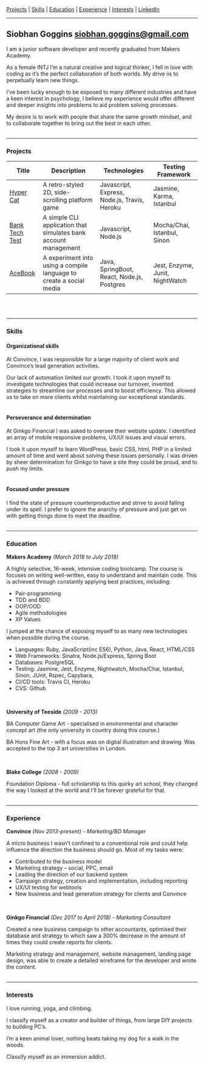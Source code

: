 [Projects](#projects) | [Skills](#skills) | [Education](#education) | [Experience](#experience) | [Interests](#interests) | [LinkedIn](https://uk.linkedin.com/in/siobhan-goggins-732107120/)

***
## Siobhan Goggins siobhan.goggins@gmail.com

I am a junior software developer and recently graduated from Makers Academy.

As a female INTJ I’m a natural creative and logical thinker, I fell in love with coding as it’s the perfect collaboration of both worlds. My drive iis to perpetually learn new things. 

I’ve been lucky enough to be exposed to many different industries and have a keen interest in psychology, I believe my experience would offer different and deeper insights into problems to aid problem solving processes.

My desire is to work with people that share the same growth mindset, and to collaborate together to bring out the best in each other.
<br/>
<br/>

***

### Projects


| Title | Description | Technologies | Testing Framework
|--|--|--|--|
| [Hyper Cat](https://github.com/williampowell92/hyper_cat) | A retro-styled 2D, side-scrolling platform game | Javascript, Express, Node.js, Travis, Heroku | Jasmine, Karma, Istanbul |
| [Bank Tech Test]( https://github.com/SiobhanGi/banktest_js) | A simple CLI application that simulates bank account management | Javascript, Node.js | Mocha/Chai, Istanbul, Sinon |
| [AceBook]( https://github.com/SiobhanGi/acebook-millieandco) | A experiment into using a compile language to create a social media | Java, SpringBoot, React, Node.js, Postgres | Jest, Enzyme, Junit, NightWatch |

<br/>
<br/>

***

### Skills

#### Organizational skills

At Convince, I was responsible for a large majority of client work and Convince’s lead generation activities.

Our lack of automation limited our growth. I took it upon myself to investigate technologies that could increase our turnover, invented strategies to streamline our processes and to boost efficiency. This allowed us to take on more clients whilst maintaining our exceptional standards.
<br/>
<br/>
#### Perseverance and determination

At Ginkgo Financial I was asked to oversee their website update. I identified an array of mobile responsive problems, UX/UI issues and visual errors. 

I took it upon myself to learn WordPress, basic CSS, html, PHP in a limited amount of time and went about solving these issues personally. I was driven by sheer determination for Ginkgo to have a site they could be proud, and to push my limits.
<br/>
<br/>
#### Focused under pressure

I find the state of pressure counterproductive and strive to avoid falling under its spell. I prefer to ignore the anarchy of pressure and just get on with getting things done to meet the deadline.
<br/>
<br/>
***

### Education

**Makers Academy** *(March 2018 to July 2018)*

A highly selective, 16-week, intensive coding bootcamp. The course is focuses on writing well-written, easy to understand and maintain code. This is achieved through constantly applying best practices, including:

- Pair-programming
- TDD and BDD
- OOP/OOD
- Agile methodologies
- XP Values

I jumped at the chance of exposing myself to as many new technologies when possible during the course.

- Languages: Ruby, JavaScript(inc ES6), Python, Java, React, HTML/CSS
- Web Frameworks: Sinatra, Node.js/Express, Spring Boot
- Databases: PostgreSQL
- Testing: Jasmine, Jest, Enzyme, Nightwatch, Mocha/Chai, Istanbul, Sinon, JUnit, Rspec, Capybara, 
- CI/CD tools: Travis CI, Heroku
- CVS: Github

<br/>

**University of Teeside** *(2009 - 2013)*

BA Computer Game Art - specialised in environmental and character concept art (the only university in country doing this course.)

BA Hons Fine Art - with a focus was on digital illustration and drawing. Was accepted to the top 3 art universities in London.

<br/>

**Blake College** *(2008 - 2009)*

Foundation Diploma - full scholarship to this quirky art school, they changed the way I looked at the world and I'll be forever grateful for that.
<br/>
<br/>
***

### Experience

**Convince** *(Nov 2013-present) - Marketing/BD Manager*

A micro business I wasn’t confined to a conventional role and could help influence the direction the business should go. Most of my tasks were:

- Contributed to the business model
- Marketing strategy – social, PPC, email
- Leading the direction of our backend system
- Campaign strategy, creation and implementation, including reporting
- UX/UI testing for webtools
- New business and lead generation strategy for clients and Convince

<br/>

**Ginkgo Financial** *(Dec 2017 to April 2018) - Marketing Consultant*

Created a new business campaign to other accountants, optimised their database and strategy to which saw a 300% decrease in the amount of times they could create reports for clients. 

Marketing strategy and management, website management, landing page design, was able to create a detailed wireframe for the developer and wrote the content.
<br/>
<br/>
***

### Interests

I love running, yoga, and climbing.

I classify myself as a creator and builder of things, from large DIY projects to building PC’s.

I’m a keen animal lover, nothing beats taking my dog for a walk in the woods.

Classify myself as an immersion addict. 
